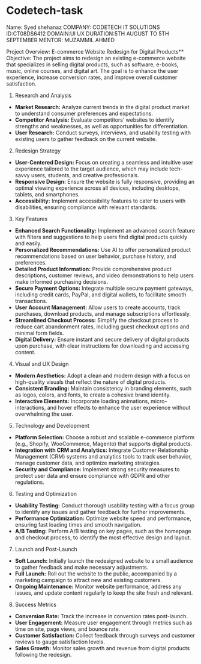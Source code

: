 # Codetech-task
Name: Syed shehanaz 
COMPANY: CODETECH IT SOLUTIONS 
ID:CT08DS6412
DOMAIN:UI UX
DURATION:5TH AUGUST TO 5TH SEPTEMBER 
MENTOR: MUZAMMIL AHMED 



Project Overview: E-commerce Website Redesign for Digital Products**
Objective:
The project aims to redesign an existing e-commerce website that specializes in selling digital products, such as software, e-books, music, online courses, and digital art. The goal is to enhance the user experience, increase conversion rates, and improve overall customer satisfaction.
1. Research and Analysis
- **Market Research:** Analyze current trends in the digital product market to understand consumer preferences and expectations.
- **Competitor Analysis:** Evaluate competitors’ websites to identify strengths and weaknesses, as well as opportunities for differentiation.
- **User Research:** Conduct surveys, interviews, and usability testing with existing users to gather feedback on the current website.

2. Redesign Strategy
- **User-Centered Design:** Focus on creating a seamless and intuitive user experience tailored to the target audience, which may include tech-savvy users, students, and creative professionals.
- **Responsive Design:** Ensure the website is fully responsive, providing an optimal viewing experience across all devices, including desktops, tablets, and smartphones.
- **Accessibility:** Implement accessibility features to cater to users with disabilities, ensuring compliance with relevant standards.

3. Key Features
- **Enhanced Search Functionality:** Implement an advanced search feature with filters and suggestions to help users find digital products quickly and easily.
- **Personalized Recommendations:** Use AI to offer personalized product recommendations based on user behavior, purchase history, and preferences.
- **Detailed Product Information:** Provide comprehensive product descriptions, customer reviews, and video demonstrations to help users make informed purchasing decisions.
- **Secure Payment Options:** Integrate multiple secure payment gateways, including credit cards, PayPal, and digital wallets, to facilitate smooth transactions.
- **User Account Management:** Allow users to create accounts, track purchases, download products, and manage subscriptions effortlessly.
- **Streamlined Checkout Process:** Simplify the checkout process to reduce cart abandonment rates, including guest checkout options and minimal form fields.
- **Digital Delivery:** Ensure instant and secure delivery of digital products upon purchase, with clear instructions for downloading and accessing content.

4. Visual and UX Design
- **Modern Aesthetics:** Adopt a clean and modern design with a focus on high-quality visuals that reflect the nature of digital products.
- **Consistent Branding:** Maintain consistency in branding elements, such as logos, colors, and fonts, to create a cohesive brand identity.
- **Interactive Elements:** Incorporate loading animations, micro-interactions, and hover effects to enhance the user experience without overwhelming the user.

5. Technology and Development
- **Platform Selection:** Choose a robust and scalable e-commerce platform (e.g., Shopify, WooCommerce, Magento) that supports digital products.
- **Integration with CRM and Analytics:** Integrate Customer Relationship Management (CRM) systems and analytics tools to track user behavior, manage customer data, and optimize marketing strategies.
- **Security and Compliance:** Implement strong security measures to protect user data and ensure compliance with GDPR and other regulations.

6. Testing and Optimization
- **Usability Testing:** Conduct thorough usability testing with a focus group to identify any issues and gather feedback for further improvements.
- **Performance Optimization:** Optimize website speed and performance, ensuring fast loading times and smooth navigation.
- **A/B Testing:** Perform A/B testing on key pages, such as the homepage and checkout process, to identify the most effective design and layout.

7. Launch and Post-Launch
- **Soft Launch:** Initially launch the redesigned website to a small audience to gather feedback and make necessary adjustments.
- **Full Launch:** Roll out the website to the public, accompanied by a marketing campaign to attract new and existing customers.
- **Ongoing Maintenance:** Monitor website performance, address any issues, and update content regularly to keep the site fresh and relevant.

8. Success Metrics
- **Conversion Rate:** Track the increase in conversion rates post-launch.
- **User Engagement:** Measure user engagement through metrics such as time on site, page views, and bounce rate.
- **Customer Satisfaction:** Collect feedback through surveys and customer reviews to gauge satisfaction levels.
- **Sales Growth:** Monitor sales growth and revenue from digital products following the redesign.
